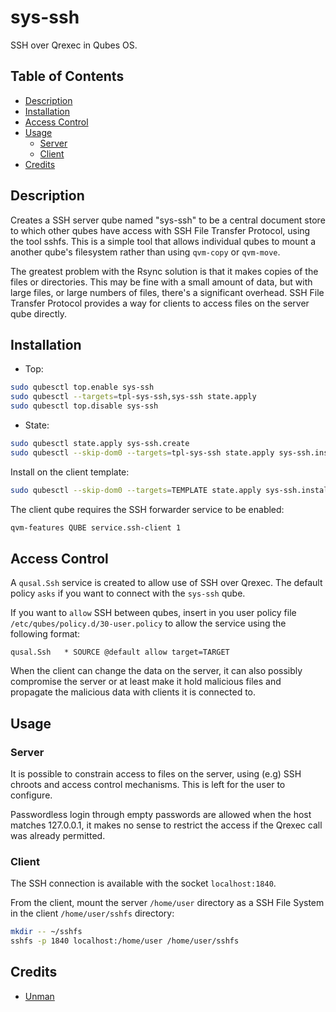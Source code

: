 # sys-ssh

SSH over Qrexec in Qubes OS.

## Table of Contents

*   [Description](#description)
*   [Installation](#installation)
*   [Access Control](#access-control)
*   [Usage](#usage)
    *   [Server](#server)
    *   [Client](#client)
*   [Credits](#credits)

## Description

Creates a SSH server qube named "sys-ssh" to be a central document
store to which other qubes have access with SSH File Transfer Protocol, using
the tool sshfs. This is a simple tool that allows individual qubes to mount a
another qube's filesystem rather than using `qvm-copy` or `qvm-move`.

The greatest problem with the Rsync solution is that it makes copies of the
files or directories. This may be fine with a small amount of data, but with
large files, or large numbers of files, there's a significant overhead. SSH
File Transfer Protocol provides a way for clients to access files on the
server qube directly.

## Installation

*   Top:

```sh
sudo qubesctl top.enable sys-ssh
sudo qubesctl --targets=tpl-sys-ssh,sys-ssh state.apply
sudo qubesctl top.disable sys-ssh
```

*   State:

<!-- pkg:begin:post-install -->

```sh
sudo qubesctl state.apply sys-ssh.create
sudo qubesctl --skip-dom0 --targets=tpl-sys-ssh state.apply sys-ssh.install
```

<!-- pkg:end:post-install -->

Install on the client template:

```sh
sudo qubesctl --skip-dom0 --targets=TEMPLATE state.apply sys-ssh.install-client
```

The client qube requires the SSH forwarder service to be enabled:

```sh
qvm-features QUBE service.ssh-client 1
```

## Access Control

A `qusal.Ssh` service is created to allow use of SSH over Qrexec. The default
policy `asks` if you want to connect with the `sys-ssh` qube.

If you want to `allow` SSH between qubes, insert in you user policy
file `/etc/qubes/policy.d/30-user.policy` to allow the service using the
following format:

```qrexecpolicy
qusal.Ssh   * SOURCE @default allow target=TARGET
```

When the client can change the data on the server, it can also possibly
compromise the server or at least make it hold malicious files and propagate
the malicious data with clients it is connected to.

## Usage

### Server

It is possible to constrain access to files on the server, using (e.g) SSH
chroots and access control mechanisms. This is left for the user to configure.

Passwordless login through empty passwords are allowed when the host matches
127.0.0.1, it makes no sense to restrict the access if the Qrexec call was
already permitted.

### Client

The SSH connection is available with the socket `localhost:1840`.

From the client, mount the server `/home/user` directory as a SSH File System
in the client `/home/user/sshfs` directory:

```sh
mkdir -- ~/sshfs
sshfs -p 1840 localhost:/home/user /home/user/sshfs
```

## Credits

*   [Unman](https://github.com/unman/qubes-sync)
